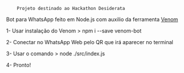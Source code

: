         Projeto destinado ao Hackathon Desiderata

Bot para WhatsApp feito em Node.js com auxilio da ferramenta <a href="https://github.com/orkestral/venom">Venom<a>

1- Usar instalação do Venom > npm i --save venom-bot

2- Conectar no WhatsApp Web pelo QR que irá aparecer no terminal

3- Usar o comando > node ./src/index.js

4- Pronto!
